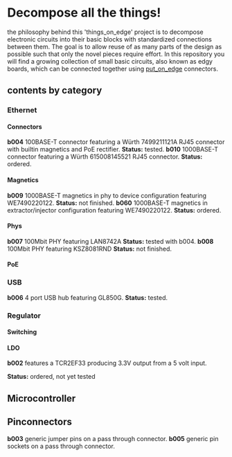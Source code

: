# Decompose all the things!
the philosophy behind this 'things_on_edge' project is to decompose electronic circuits into their basic blocks with standardized connections between them. The goal is to allow reuse of as many parts of the design as possible such that only the novel pieces require effort. In this repository you will find a growing collection of small basic circuits, also known as edgy boards, which can be connected together using [put_on_edge](https://github.com/skunkforce/put_on_edge) connectors.

## contents by category
### Ethernet
#### Connectors
**b004** 100BASE-T connector featuring a Würth 7499211121A RJ45 connector with builtin magnetics and PoE rectifier.
**Status:** tested. 
**b010** 1000BASE-T connector featuring a Würth 615008145521 RJ45 connector.
**Status:** ordered. 
#### Magnetics
**b009** 1000BASE-T magnetics in phy to device configuration featuring WE7490220122.
**Status:** not finished.
**b060** 1000BASE-T magnetics in extractor/injector configuration featuring WE7490220122.
**Status:** ordered.
#### Phys
**b007** 100Mbit PHY featuring LAN8742A
**Status:** tested with b004.
**b008** 100Mbit PHY featuring KSZ8081RND
**Status:** not finished.
#### PoE
### USB
**b006** 4 port USB hub featuring GL850G.
**Status:** tested.
### Regulator
#### Switching
#### LDO
**b002** features a TCR2EF33 producing 3.3V output from a 5 volt input. 

**Status:** ordered, not yet tested
## Microcontroller
## Pinconnectors
**b003** generic jumper pins on a pass through connector.
**b005** generic pin sockets on a pass through connector.




